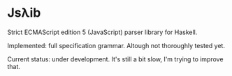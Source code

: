 Js&#955;ib
================================

Strict ECMAScript edition 5 (JavaScript) parser library for Haskell.

Implemented: full specification grammar. Altough not thoroughly tested yet.

Current status: under development. It's still a bit slow, I'm trying to improve that.